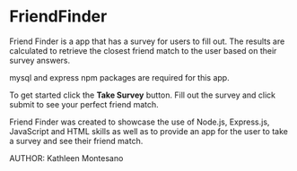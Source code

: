 # FriendFinder


Friend Finder is a app that has a survey for users to fill out. The results are calculated to retrieve the closest friend match to the user based on their survey answers.

mysql and express npm packages are required for this app.

To get started click the **Take Survey** button. Fill out the survey and click submit to see your perfect friend match. 

Friend Finder was created to showcase the use of Node.js, Express.js, JavaScript and HTML skills as well as to provide an app for the user to take a survey and see their friend match. 


AUTHOR: Kathleen Montesano 
